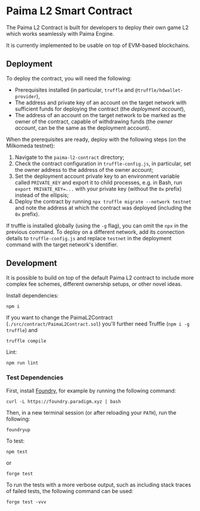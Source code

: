 # Paima L2 Smart Contract

The Paima L2 Contract is built for developers to deploy their own game L2 which works seamlessly with Paima Engine.

It is currently implemented to be usable on top of EVM-based blockchains.

## Deployment

To deploy the contract, you will need the following:

- Prerequisites installed (in particular, `truffle` and `@truffle/hdwallet-provider`),
- The address and private key of an account on the target network with sufficient funds for deploying the contract (the _deployment account_),
- The address of an account on the target network to be marked as the owner of the contract, capable of withdrawing funds (the _owner account_, can be the same as the deployment account).

When the prerequisites are ready, deploy with the following steps (on the Milkomeda testnet):

1. Navigate to the `paima-l2-contract` directory;
2. Check the contract configuration in `truffle-config.js`, in particular, set the owner address to the address of the owner account;
3. Set the deployment account private key to an environment variable called `PRIVATE_KEY` and export it to child processes, e.g. in Bash, run `export PRIVATE_KEY=...` with your private key (without the `0x` prefix) instead of the ellipsis;
4. Deploy the contract by running `npx truffle migrate --network testnet` and note the address at which the contract was deployed (including the `0x` prefix).

If truffle is installed globally (using the `-g` flag), you can omit the `npx` in the previous command.
To deploy on a different network, add its connection details to `truffle-config.js` and replace `testnet` in the deployment command with the target network's identifier.

## Development

It is possible to build on top of the default Paima L2 contract to include more complex fee schemes, different ownership setups, or other novel ideas.

Install dependencies:

```
npm i
```

If you want to change the PaimaL2Contract (`./src/contract/PaimaL2Contract.sol`)
you'll further need Truffle (`npm i -g truffle`) and

```
truffle compile
```

Lint:

```
npm run lint
```

### Test Dependencies

First, install [Foundry](https://github.com/foundry-rs/foundry), for example by running the following command:

```
curl -L https://foundry.paradigm.xyz | bash
```

Then, in a new terminal session (or after reloading your `PATH`), run the following:

```
foundryup
```

To test:

```
npm test
```

or

```
forge test
```

To run the tests with a more verbose output, such as including stack traces of failed tests, the following command can be used:

```
forge test -vvv
```
